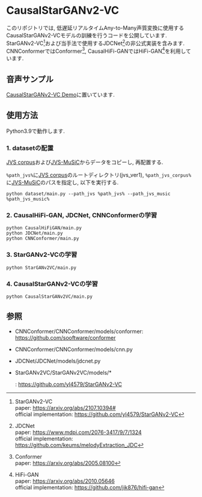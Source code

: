 # CausalStarGANv2-VC
このリポジトリでは, 低遅延リアルタイムAny-to-Many声質変換に使用するCausalStarGANv2-VCモデルの訓練を行うコードを公開しています. StarGANv2-VC[^1]および当手法で使用するJDCNet[^2]の非公式実装を含みます. CNNConformerではConformer[^3], CausalHiFi-GANではHiFi-GAN[^4]を利用しています. 

## 音声サンプル
[CausalStarGANv2-VC Demo](https://fss1t.github.io/)に置いています.

## 使用方法
Python3.9で動作します.
### 1. datasetの配置
[JVS corpus](https://sites.google.com/site/shinnosuketakamichi/research-topics/jvs_corpus)および[JVS-MuSiC](https://sites.google.com/site/shinnosuketakamichi/research-topics/jvs_music)からデータをコピーし, 再配置する.

`%path_jvs%`に[JVS corpus](https://sites.google.com/site/shinnosuketakamichi/research-topics/jvs_corpus)のルートディレクトリ(jvs_ver1), `%path_jvs_corpus%`に[JVS-MuSiC](https://sites.google.com/site/shinnosuketakamichi/research-topics/jvs_music)のパスを指定し, 以下を実行する. 
```
python dataset/main.py --path_jvs %path_jvs% --path_jvs_music %path_jvs_music%
```

### 2. CausalHiFi-GAN, JDCNet, CNNConformerの学習
```
python CausalHiFiGAN/main.py
python JDCNet/main.py
python CNNConformer/main.py
```

### 3. StarGANv2-VCの学習
```
python StarGANv2VC/main.py
```
### 4. CausalStarGANv2-VCの学習
```
python CausalStarGANv2VC/main.py
```

## 参照

- CNNConformer/CNNConformer/models/conformer: https://github.com/sooftware/conformer
- CNNConformer/CNNConformer/models/cnn.py
- JDCNet/JDCNet/models/jdcnet.py
- StarGANv2VC/StarGANv2VC/models/*

  : https://github.com/yl4579/StarGANv2-VC

[^1]: StarGANv2-VC<br>
  paper: https://arxiv.org/abs/2107.10394#<br>
  official implementation: https://github.com/yl4579/StarGANv2-VC

[^2]: JDCNet<br>
  paper: https://www.mdpi.com/2076-3417/9/7/1324<br>
  official implementation: https://github.com/keums/melodyExtraction_JDC

[^3]: Conformer<br>
  paper: https://arxiv.org/abs/2005.08100

[^4]: HiFi-GAN<br>
  paper: https://arxiv.org/abs/2010.05646<br>
  official implementation: https://github.com/jik876/hifi-gan
